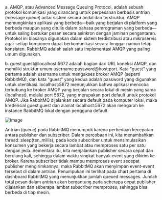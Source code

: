 a. AMQP, atau Advanced Message Queuing Protocol, adalah sebuah protokol komunikasi yang dirancang untuk perpesanan berbasis antrian (message queue) antar sistem secara andal dan terstruktur. AMQP memungkinkan aplikasi yang berbeda—baik yang berjalan di platform yang berbeda maupun yang ditulis dalam bahasa pemrograman yang berbeda—untuk saling bertukar pesan secara asinkron dengan jaminan pengantaran. Protokol ini biasanya digunakan dalam sistem terdistribusi atau mikroservis agar setiap komponen dapat berkomunikasi secara longgar namun tetap konsisten. RabbitMQ adalah salah satu implementasi AMQP yang paling umum digunakan.

b. guest:guest@localhost:5672 adalah bagian dari URL koneksi AMQP, dan memiliki struktur umum username:password@host:port. Kata "guest" yang pertama adalah username untuk mengakses broker AMQP (seperti RabbitMQ), dan kata "guest" yang kedua adalah password yang digunakan untuk otentikasi. localhost:5672 menunjukkan bahwa aplikasi mencoba terhubung ke broker AMQP yang berjalan secara lokal di mesin yang sama (localhost), melalui port 5672, yang merupakan port default untuk protokol AMQP. Jika RabbitMQ dijalankan secara default pada komputer lokal, maka kredensial guest:guest dan alamat localhost:5672 akan mengarah ke instance RabbitMQ lokal dengan pengguna default.

![Image](https://github.com/user-attachments/assets/701dce81-b1b7-40f7-a175-0aa551cd1b6c)

Antrian (queue) pada RabbitMQ menumpuk karena perbedaan kecepatan antara publisher dan subscriber. Dalam percobaan ini, kita menambahkan thread::sleep(ten_millis); pada kode subscriber untuk mensimulasikan konsumen yang bekerja secara lambat atau memproses satu per satu dengan jeda. Sementara itu, kita menjalankan publisher secara cepat dan berulang kali, sehingga dalam waktu singkat banyak event yang dikirim ke broker. Karena subscriber tidak mampu memproses event secepat publisher mengirimkannya, maka RabbitMQ akan menyimpan event-event tersebut di dalam antrian. Penumpukan ini terlihat pada chart pertama di dashboard RabbitMQ yang menunjukkan jumlah queued messages. Jumlah total pesan dalam antrian akan bergantung pada seberapa cepat publisher dijalankan dan seberapa lambat subscriber memproses, sehingga bisa berbeda di tiap mesin.